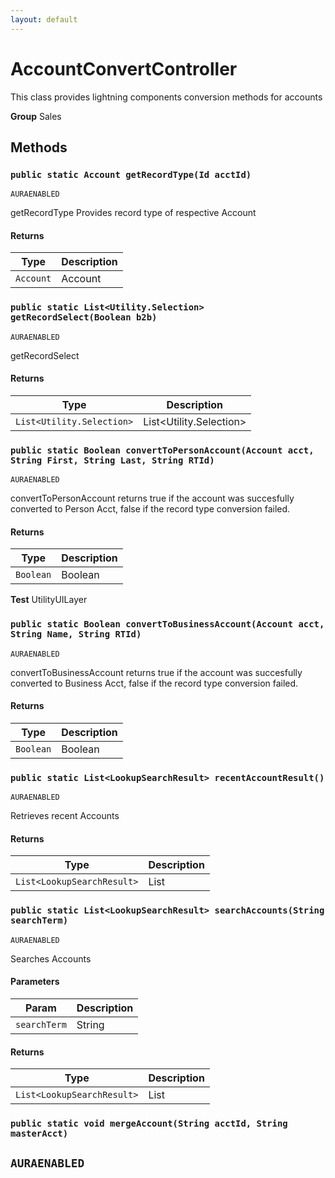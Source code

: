 ```yaml
---
layout: default
---
```

# AccountConvertController

This class provides lightning components conversion methods for accounts


**Group** Sales

## Methods
### `public static Account getRecordType(Id acctId)`

`AURAENABLED`

getRecordType Provides record type of respective Account

#### Returns

|Type|Description|
|---|---|
|`Account`|Account|

### `public static List<Utility.Selection> getRecordSelect(Boolean b2b)`

`AURAENABLED`

getRecordSelect

#### Returns

|Type|Description|
|---|---|
|`List<Utility.Selection>`|List<Utility.Selection>|

### `public static Boolean convertToPersonAccount(Account acct, String First, String Last, String RTId)`

`AURAENABLED`

convertToPersonAccount returns true if the account was succesfully converted to Person Acct, false if the record type conversion failed.

#### Returns

|Type|Description|
|---|---|
|`Boolean`|Boolean|


**Test** UtilityUILayer

### `public static Boolean convertToBusinessAccount(Account acct, String Name, String RTId)`

`AURAENABLED`

convertToBusinessAccount returns true if the account was succesfully converted to Business Acct, false if the record type conversion failed.

#### Returns

|Type|Description|
|---|---|
|`Boolean`|Boolean|

### `public static List<LookupSearchResult> recentAccountResult()`

`AURAENABLED`

Retrieves recent Accounts

#### Returns

|Type|Description|
|---|---|
|`List<LookupSearchResult>`|List<LookupSearchResult>|

### `public static List<LookupSearchResult> searchAccounts(String searchTerm)`

`AURAENABLED`

Searches Accounts

#### Parameters

|Param|Description|
|---|---|
|`searchTerm`|String|

#### Returns

|Type|Description|
|---|---|
|`List<LookupSearchResult>`|List<LookupSearchResult>|

### `public static void mergeAccount(String acctId, String masterAcct)`

`AURAENABLED`
---
